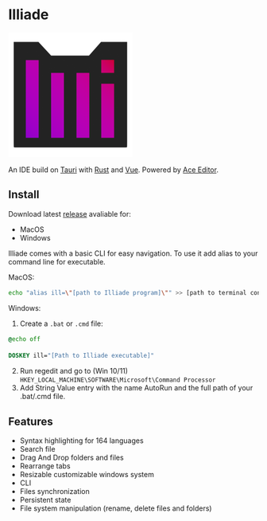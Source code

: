 # Illiade

<img src="./public/logo.png" alt="Illiade logo" width="250px" />

An IDE build on [Tauri](https://tauri.app/) with [Rust](https://www.rust-lang.org/) and [Vue](https://vuejs.org/). Powered by [Ace Editor](https://ace.c9.io/).

## Install

Download latest [release](https://github.com/KrosFire/Illiade/releases) avaliable for:

* MacOS
* Windows

Illiade comes with a basic CLI for easy navigation. To use it add alias to your command line for executable.

MacOS:

```sh
echo "alias ill=\"[path to Illiade program]\"" >> [path to terminal config file]
```

Windows:

1. Create a `.bat` or `.cmd` file:
```bat
@echo off

DOSKEY ill="[Path to Illiade executable]"
```
2. Run regedit and go to (Win 10/11) `HKEY_LOCAL_MACHINE\SOFTWARE\Microsoft\Command Processor`
3. Add String Value entry with the name AutoRun and the full path of your .bat/.cmd file.

## Features

* Syntax highlighting for 164 languages
* Search file
* Drag And Drop folders and files
* Rearrange tabs
* Resizable customizable windows system
* CLI
* Files synchronization
* Persistent state
* File system manipulation (rename, delete files and folders)
